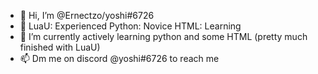 - 👋 Hi, I’m @Ernectzo/yoshi#6726
- 👀 LuaU: Experienced  Python: Novice  HTML: Learning
- 🌱 I’m currently actively learning python and some HTML (pretty much finished with LuaU)
- 📫 Dm me on discord @yoshi#6726 to reach me 

<!---
Sup 
--->
